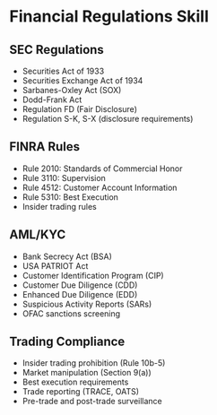 # Financial Regulations Skill

## SEC Regulations
- Securities Act of 1933
- Securities Exchange Act of 1934
- Sarbanes-Oxley Act (SOX)
- Dodd-Frank Act
- Regulation FD (Fair Disclosure)
- Regulation S-K, S-X (disclosure requirements)

## FINRA Rules
- Rule 2010: Standards of Commercial Honor
- Rule 3110: Supervision
- Rule 4512: Customer Account Information
- Rule 5310: Best Execution
- Insider trading rules

## AML/KYC
- Bank Secrecy Act (BSA)
- USA PATRIOT Act
- Customer Identification Program (CIP)
- Customer Due Diligence (CDD)
- Enhanced Due Diligence (EDD)
- Suspicious Activity Reports (SARs)
- OFAC sanctions screening

## Trading Compliance
- Insider trading prohibition (Rule 10b-5)
- Market manipulation (Section 9(a))
- Best execution requirements
- Trade reporting (TRACE, OATS)
- Pre-trade and post-trade surveillance
